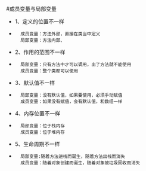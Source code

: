 #成员变量与局部变量
*   1、定义的位置不一样
*       成员变量：方法外部，直接在类当中定义
        局部变量：方法内部、
*   2、作用的范围不一样
*       局部变量：只有方法中才可以调用，出了方法就不能使用
        成员变量：整个类都可以使用
*   3、默认值不一样
*       局部变量：没有默认值，如果要使用，必须手动赋值
        成员变量：如果没有赋值，会有默认值，和数组一样
*   4、内存位置不一样
*       局部变量：位于栈内存
        成员变量：位于堆内存
*   5、生命周期不一样
*       局部变量:随着方法进栈而诞生，随着方法出栈而消失
        成员变量：随着对象创建而诞生，随着对象被垃圾回收而消失